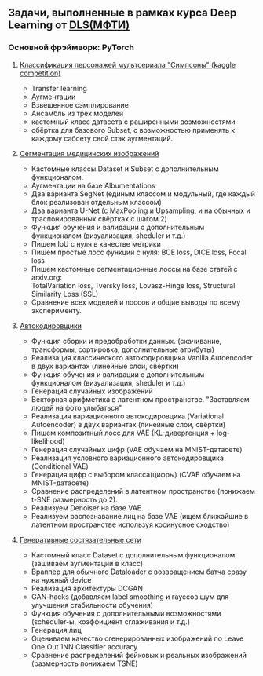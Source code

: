## Задачи, выполненные в рамках курса Deep Learning от [DLS(МФТИ)](https://www.dlschool.org/)
### Основной фрэймворк: PyTorch

1. [Классификация персонажей мультсериала "Симпсоны" (kaggle competition)](Classification_of_Simpsons_series_characters.ipynb)
   * Transfer learning
   * Аугментации
   * Взвешенное сэмплирование
   * Ансамбль из трёх моделей
   * кастомный класс датасета с раширенными возможностями
   * обёртка для базового Subset, с возможностью применять к каждому сабсету свой стэк аугментаций.
   
2. [Сегментация медицинских изображений](Segmentation_of_dermatoscopic_images.ipynb)
   * Кастомные классы Dataset и Subset с дополнительным функционалом.
   * Аугментации на базе Albumentations
   * Два варианта SegNet (единым классом и модульный, где каждый блок реализован отдельным классом)
   * Два варианта U-Net (с MaxPooling и Upsampling, и на обычных и траспонированных свёртках с шагом 2)
   * Функция обучения и валидации с дополнительным функционалом (визуализация, sheduler и т.д.)
   * Пишем IoU с нуля в качестве метрики
   * Пишем простые лосс функции с нуля: BCE loss, DICE loss, Focal loss
   * Пишем кастомные сегментационные лоссы на базе статей с arxiv.org:<br> TotalVariation loss, Tversky loss, Lovasz-Hinge loss, Structural Similarity Loss (SSL)
   * Сравнение всех моделей и лоссов и общие выводы по всему эксперименту.
   
4. [Автокодировщики](Autoencoders.ipynb)
   * Функция сборки и предобработки данных. (скачивание, трансформы, сортировка, дополнительные атрибуты)
   * Реализация классического автокодировщика Vanilla Autoencoder в двух вариантах (линейные слои, свёртки)
   * Функция обучения и валидации с дополнительным функционалом (визуализация, sheduler и т.д.)
   * Генерация случайных изображений
   * Векторная арифметика в латентном пространстве. "Заставляем людей на фото улыбаться"
   * Реализация вариационного автокодировцика (Variational Autoencoder) в двух вариантах (линейные слои, свёртки)
   * Пишем композитный лосс для VAE (KL-дивергенция + log-likelihood)
   * Генерация случайных цифр (VAE обучаем на MNIST-датасете)
   * Реализация условного вариационного автокодировщика (Conditional VAE)
   * Генерация цифр с выбором класса(цифры) (CVAE обучаем на MNIST-датасете)
   * Сравнение распределений в латентном пространстве (понижаем t-SNE размерность до 2).
   * Реализуем Denoiser на базе VAE.
   * Реализуем распознавание лиц на базе VAE (ищем ближайшие в латентном пространстве используя косинусное сходство)
   
6. [Генеративные состязательные сети](GANs.ipynb)
   * Кастомный класс Dataset с дополнительным функционалом (зашиваем аугментации в класс)
   * Враппер для обычного Dataloader с возвращением батча сразу на нужный device
   * Реализация архитектуры DCGAN
   * GAN-hacks (добавляем label smoothing и гауссов шум для улучшения стабильности обучения)
   * Функция обучения с дополнительными возможностями (scheduler-ы, коэффициент сглаживания и т.д.)
   * Генерация лиц
   * Оцениваем качество сгенерированных изображений по Leave One Out 1NN Classifier accuracy
   * Сравнение распределений фейковых и реальных изображений (размерность понижаем TSNE)
